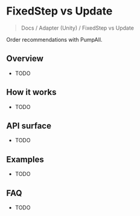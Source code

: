 # FixedStep vs Update

> Docs / Adapter (Unity) / FixedStep vs Update

Order recommendations with PumpAll.

## Overview

- TODO

## How it works

- TODO

## API surface

- TODO

## Examples

- TODO

## FAQ

- TODO
